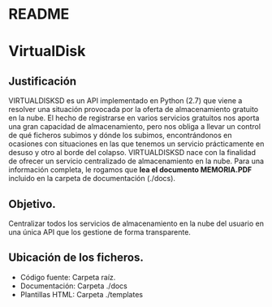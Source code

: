# README #

# VirtualDisk #
## Justificación ##
VIRTUALDISKSD es un API implementado en Python (2.7) que viene a resolver una situación provocada por la oferta de almacenamiento gratuito en la nube. El hecho de registrarse en varios servicios gratuitos nos aporta una gran capacidad de almacenamiento, pero nos obliga a llevar un control de qué ficheros subimos y dónde los subimos, encontrándonos en ocasiones con situaciones en las que tenemos un servicio prácticamente en desuso y otro al borde del colapso. VIRTUALDISKSD nace con la finalidad de ofrecer un servicio centralizado de almacenamiento en la nube.
Para una información completa, le rogamos que **lea el documento MEMORIA.PDF** incluido en la carpeta de documentación (./docs).

## Objetivo. ##
Centralizar todos los servicios de almacenamiento en la nube del usuario en una única API que los gestione de forma transparente. 

## Ubicación de los ficheros. ##

* Código fuente: Carpeta raíz.
* Documentación: Carpeta ./docs
* Plantillas HTML: Carpeta ./templates